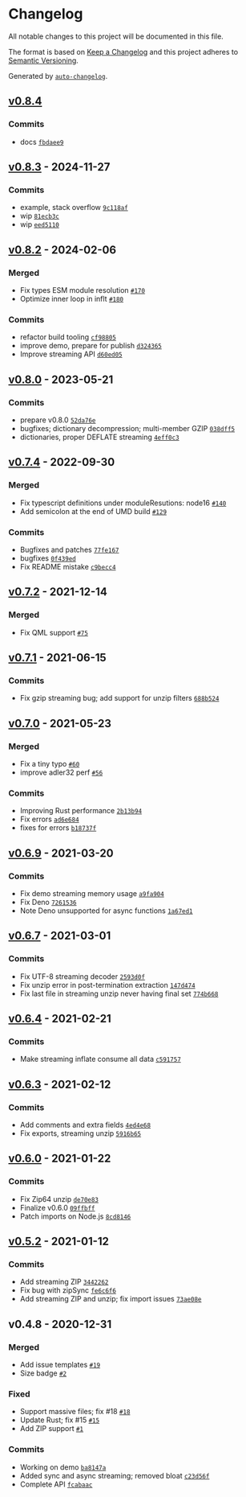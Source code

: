 # Changelog

All notable changes to this project will be documented in this file.

The format is based on [Keep a Changelog](https://keepachangelog.com/en/1.0.0/)
and this project adheres to [Semantic Versioning](https://semver.org/spec/v2.0.0.html).

Generated by [`auto-changelog`](https://github.com/CookPete/auto-changelog).

## [v0.8.4](https://github.com/substrate-system/fflate/compare/v0.8.3...v0.8.4)

### Commits

- docs [`fbdaee9`](https://github.com/substrate-system/fflate/commit/fbdaee9b86182e5ca808ac60e88ed1e23662b1b5)

## [v0.8.3](https://github.com/substrate-system/fflate/compare/v0.8.2...v0.8.3) - 2024-11-27

### Commits

- example, stack overflow [`9c118af`](https://github.com/substrate-system/fflate/commit/9c118af87d34c9e2d3f589965299f3e02ac90dd9)
- wip [`81ecb3c`](https://github.com/substrate-system/fflate/commit/81ecb3c4f3f92d4b9c956e0dc34b67c8085cbd3c)
- wip [`eed5110`](https://github.com/substrate-system/fflate/commit/eed51100d53e6bc916d1c25ad99916e75989894d)

## [v0.8.2](https://github.com/substrate-system/fflate/compare/v0.8.0...v0.8.2) - 2024-02-06

### Merged

- Fix types ESM module resolution [`#170`](https://github.com/substrate-system/fflate/pull/170)
- Optimize inner loop in inflt [`#180`](https://github.com/substrate-system/fflate/pull/180)

### Commits

- refactor build tooling [`cf98805`](https://github.com/substrate-system/fflate/commit/cf98805b3bd82351db12300c87f43d61300d10e1)
- improve demo, prepare for publish [`d324365`](https://github.com/substrate-system/fflate/commit/d3243651cb142e3e04f3e4bc037b9e985878f444)
- Improve streaming API [`d60ed05`](https://github.com/substrate-system/fflate/commit/d60ed055260d423ca0f2d7ac3be1716678f6e549)

## [v0.8.0](https://github.com/substrate-system/fflate/compare/v0.7.4...v0.8.0) - 2023-05-21

### Commits

- prepare v0.8.0 [`52da76e`](https://github.com/substrate-system/fflate/commit/52da76efb53406034eaf8f65fa6c4979dc197924)
- bugfixes; dictionary decompression; multi-member GZIP [`038dff5`](https://github.com/substrate-system/fflate/commit/038dff5a2cfdf2d0153bfd1cff6c10fc573b0347)
- dictionaries, proper DEFLATE streaming [`4eff0c3`](https://github.com/substrate-system/fflate/commit/4eff0c37d5eb92c4f3273a582dae1ad688772261)

## [v0.7.4](https://github.com/substrate-system/fflate/compare/v0.7.2...v0.7.4) - 2022-09-30

### Merged

- Fix typescript definitions under moduleResutions: node16 [`#140`](https://github.com/substrate-system/fflate/pull/140)
- Add semicolon at the end of UMD build [`#129`](https://github.com/substrate-system/fflate/pull/129)

### Commits

- Bugfixes and patches [`77fe167`](https://github.com/substrate-system/fflate/commit/77fe167fe04036727f88ba2342288fe083c2a4ac)
- bugfixes [`0f439ed`](https://github.com/substrate-system/fflate/commit/0f439ed3293b1da1f439fbbc5125b1097b75d3ac)
- Fix README mistake [`c9becc4`](https://github.com/substrate-system/fflate/commit/c9becc4b9e17d77b84cb6c6b704706ff0bddb5e2)

## [v0.7.2](https://github.com/substrate-system/fflate/compare/v0.7.1...v0.7.2) - 2021-12-14

### Merged

- Fix QML support [`#75`](https://github.com/substrate-system/fflate/pull/75)

## [v0.7.1](https://github.com/substrate-system/fflate/compare/v0.7.0...v0.7.1) - 2021-06-15

### Commits

- Fix gzip streaming bug; add support for unzip filters [`688b524`](https://github.com/substrate-system/fflate/commit/688b524f8cb5941c273f940b1215ccb1449dff31)

## [v0.7.0](https://github.com/substrate-system/fflate/compare/v0.6.9...v0.7.0) - 2021-05-23

### Merged

- Fix a tiny typo [`#60`](https://github.com/substrate-system/fflate/pull/60)
- improve adler32 perf [`#56`](https://github.com/substrate-system/fflate/pull/56)

### Commits

- Improving Rust performance [`2b13b94`](https://github.com/substrate-system/fflate/commit/2b13b94b78c878b24f0c5bfcf46afb28c03b5179)
- Fix errors [`ad6e684`](https://github.com/substrate-system/fflate/commit/ad6e684cc51716bd2417841e08ef7c829d357e1e)
- fixes for errors [`b18737f`](https://github.com/substrate-system/fflate/commit/b18737f53f05dd356b4ec68ffd5c241b4c4adabf)

## [v0.6.9](https://github.com/substrate-system/fflate/compare/v0.6.7...v0.6.9) - 2021-03-20

### Commits

- Fix demo streaming memory usage [`a9fa904`](https://github.com/substrate-system/fflate/commit/a9fa904e54ad5f4f2a13e34591eed5ca1d9ba585)
- Fix Deno [`7261536`](https://github.com/substrate-system/fflate/commit/7261536e5a83fbf3a9b9426ba1d0b52088f10b17)
- Note Deno unsupported for async functions [`1a67ed1`](https://github.com/substrate-system/fflate/commit/1a67ed14e6ec1f983a576131e6dad15cc1b634b2)

## [v0.6.7](https://github.com/substrate-system/fflate/compare/v0.6.4...v0.6.7) - 2021-03-01

### Commits

- Fix UTF-8 streaming decoder [`2593d0f`](https://github.com/substrate-system/fflate/commit/2593d0f4fcfb947d89148f817eb4a5bf67a0aa99)
- Fix unzip error in post-termination extraction [`147d474`](https://github.com/substrate-system/fflate/commit/147d47409e223ba152a6329d4d48bd146e63bda8)
- Fix last file in streaming unzip never having final set [`774b668`](https://github.com/substrate-system/fflate/commit/774b6688918a4fed5064522e4da22b9f075869ea)

## [v0.6.4](https://github.com/substrate-system/fflate/compare/v0.6.3...v0.6.4) - 2021-02-21

### Commits

- Make streaming inflate consume all data [`c591757`](https://github.com/substrate-system/fflate/commit/c591757bd91e10d0e9645a3aa19629d91500bfd0)

## [v0.6.3](https://github.com/substrate-system/fflate/compare/v0.6.0...v0.6.3) - 2021-02-12

### Commits

- Add comments and extra fields [`4ed4e68`](https://github.com/substrate-system/fflate/commit/4ed4e682e7870641199405dbef2f5ed96caa5612)
- Fix exports, streaming unzip [`5916b65`](https://github.com/substrate-system/fflate/commit/5916b654597e85a331a8a7a678484cdea5df5727)

## [v0.6.0](https://github.com/substrate-system/fflate/compare/v0.5.2...v0.6.0) - 2021-01-22

### Commits

- Fix Zip64 unzip [`de70e83`](https://github.com/substrate-system/fflate/commit/de70e83f069c9faf4c2a3439ac8b1514a41b46cc)
- Finalize v0.6.0 [`09ffbff`](https://github.com/substrate-system/fflate/commit/09ffbff82ba535ddea34bb947f45c32ba615b420)
- Patch imports on Node.js [`8cd8146`](https://github.com/substrate-system/fflate/commit/8cd81460b67bb2c92c6549ea51ca7bbb2c8c9869)

## [v0.5.2](https://github.com/substrate-system/fflate/compare/v0.4.8...v0.5.2) - 2021-01-12

### Commits

- Add streaming ZIP [`3442262`](https://github.com/substrate-system/fflate/commit/3442262c83be27df13910b4bb58c9a761cffe031)
- Fix bug with zipSync [`fe6c6f6`](https://github.com/substrate-system/fflate/commit/fe6c6f65420a24da83aa87394f09a7309ac13c07)
- Add streaming ZIP and unzip; fix import issues [`73ae08e`](https://github.com/substrate-system/fflate/commit/73ae08efeea76aef410a6b194b18c75633895733)

## v0.4.8 - 2020-12-31

### Merged

- Add issue templates [`#19`](https://github.com/substrate-system/fflate/pull/19)
- Size badge [`#2`](https://github.com/substrate-system/fflate/pull/2)

### Fixed

- Support massive files; fix #18 [`#18`](https://github.com/substrate-system/fflate/issues/18)
- Update Rust; fix #15 [`#15`](https://github.com/substrate-system/fflate/issues/15)
- Add ZIP support [`#1`](https://github.com/substrate-system/fflate/issues/1)

### Commits

- Working on demo [`ba8147a`](https://github.com/substrate-system/fflate/commit/ba8147a1aad4f350be3418b8033eebc0af22740b)
- Added sync and async streaming; removed bloat [`c23d56f`](https://github.com/substrate-system/fflate/commit/c23d56f29dde8197f47adf99b4c9cd63e52cc65c)
- Complete API [`fcabaac`](https://github.com/substrate-system/fflate/commit/fcabaac4878dae61eda2963cbee61bdcc121bc2f)
